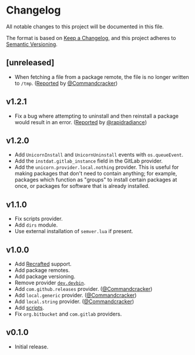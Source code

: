 # Changelog

All notable changes to this project will be documented in this file.

The format is based on [Keep a Changelog](https://keepachangelog.com/en/1.0.0/),
and this project adheres to [Semantic Versioning](https://semver.org/spec/v2.0.0.html).

## [unreleased]
- When fetching a file from a package remote, the file is no longer written to `/tmp`. ([Reported](https://github.com/unicornpkg/libunicornpkg/issues/49) by [@Commandcracker](https://github.com/Commandcracker))

## v1.2.1

- Fix a bug where attempting to uninstall and then reinstall a package would result in an error. ([Reported](https://github.com/unicornpkg/wing/issues/19#issuecomment-3029323428) by [@rapidradiance](https://github.com/rapidradiance))

## v1.2.0

- Add `UnicornInstall` and `UnicornUninstall` events with `os.queueEvent`.
- Add the `instdat.gitlab_instance` field in the GitLab provider.
- Add the `unicorn.provider.local.nothing` provider. This is useful for
  making packages that don't need to contain anything; for example,
  packages which function as "groups" to install certain packages
  at once, or packages for software that is already installed.

## v1.1.0

- Fix scripts provider.
- Add `dirs` module.
- Use external installation of `semver.lua` if present.

## v1.0.0

- Add [Recrafted](https://recrafted.madefor.cc) support.
- Add package remotes.
- Add package versioning.
- Remove provider [`dev.devbin`](https://unicornpkg.madefor.cc/api-reference/unicorn.core.providers/dev.devbin.html).
- Add `com.github.releases` provider. ([@Commandcracker](https://github.com/Commandcracker))
- Add `local.generic` provider. ([@Commandcracker](https://github.com/Commandcracker))
- Add `local.string` provider. ([@Commandcracker](https://github.com/Commandcracker))
- Add [scripts](https://unicornpkg.madefor.cc/specification/package-tables.html#script).
- Fix `org.bitbucket` and `com.gitlab` providers.

## v0.1.0

- Initial release.
